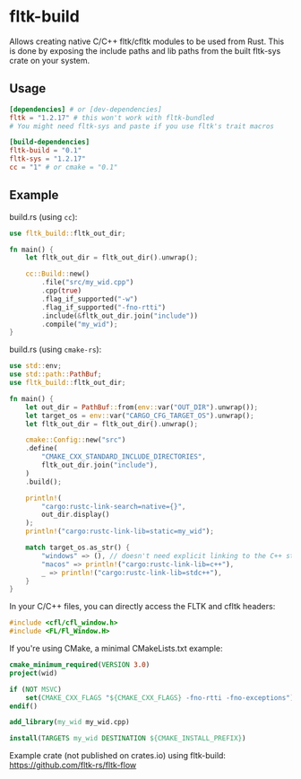 # fltk-build


Allows creating native C/C++ fltk/cfltk modules to be used from Rust. This is done by exposing the include paths and lib paths from the built fltk-sys crate on your system.

## Usage
```toml
[dependencies] # or [dev-dependencies]
fltk = "1.2.17" # this won't work with fltk-bundled
# You might need fltk-sys and paste if you use fltk's trait macros

[build-dependencies]
fltk-build = "0.1"
fltk-sys = "1.2.17"
cc = "1" # or cmake = "0.1"
```

## Example
build.rs (using `cc`):
```rust
use fltk_build::fltk_out_dir;

fn main() {
    let fltk_out_dir = fltk_out_dir().unwrap();

    cc::Build::new()
        .file("src/my_wid.cpp")
        .cpp(true)
        .flag_if_supported("-w")
        .flag_if_supported("-fno-rtti")
        .include(&fltk_out_dir.join("include"))
        .compile("my_wid");
}
```

build.rs (using `cmake-rs`):
```rust
use std::env;
use std::path::PathBuf;
use fltk_build::fltk_out_dir;

fn main() {
    let out_dir = PathBuf::from(env::var("OUT_DIR").unwrap());
    let target_os = env::var("CARGO_CFG_TARGET_OS").unwrap();
    let fltk_out_dir = fltk_out_dir().unwrap();

    cmake::Config::new("src")
    .define(
        "CMAKE_CXX_STANDARD_INCLUDE_DIRECTORIES",
        fltk_out_dir.join("include"),
    )
    .build();

    println!(
        "cargo:rustc-link-search=native={}",
        out_dir.display()
    );
    println!("cargo:rustc-link-lib=static=my_wid");

    match target_os.as_str() {
        "windows" => (), // doesn't need explicit linking to the C++ stdlib
        "macos" => println!("cargo:rustc-link-lib=c++"),
        _ => println!("cargo:rustc-link-lib=stdc++"),
    }
}
```

In your C/C++ files, you can directly access the FLTK and cfltk headers:
```c++
#include <cfl/cfl_window.h>
#include <FL/Fl_Window.H>
```

If you're using CMake, a minimal CMakeLists.txt example:
```cmake
cmake_minimum_required(VERSION 3.0)
project(wid)

if (NOT MSVC)
    set(CMAKE_CXX_FLAGS "${CMAKE_CXX_FLAGS} -fno-rtti -fno-exceptions")
endif()

add_library(my_wid my_wid.cpp)

install(TARGETS my_wid DESTINATION ${CMAKE_INSTALL_PREFIX})
```

Example crate (not published on crates.io) using fltk-build:
https://github.com/fltk-rs/fltk-flow


